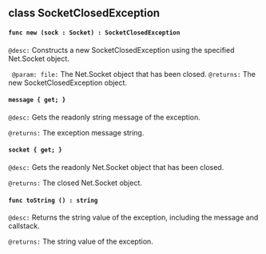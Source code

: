 ## class SocketClosedException

#### ```func new (sock : Socket) : SocketClosedException```


```@desc:``` Constructs a new SocketClosedException using the specified Net.Socket object.

```	@param: file:``` The Net.Socket object that has been closed.
```@returns:``` The new SocketClosedException object.

#### ```message { get; }```


```@desc:``` Gets the readonly string message of the exception.

```@returns:``` The exception message string.

#### ```socket { get; }```


```@desc:``` Gets the readonly Net.Socket object that has been closed.

```@returns:``` The closed Net.Socket object.

#### ```func toString () : string```


```@desc:``` Returns the string value of the exception, including the message and callstack.

```@returns:``` The string value of the exception.

